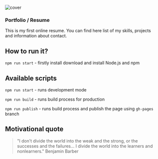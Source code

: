 ![cover](https://marlena-sliwinska.github.io/OGimage.png)

### Portfolio / Resume

This is my first online resume. You can find here list of my skills, projects and information about contact.





## How to run it?

`npm run start` - firstly install download and install Node.js and npm

## Available scripts

`npm run start` - runs development mode

`npm run build` - runs build process for production

`npm run publish` - runs build process and publish the page using `gh-pages` branch

## Motivational quote

>"I don't divide the world into the weak and the strong, or the successes and the failures... I divide the world into the learners and nonlearners."
Benjamin Barber

